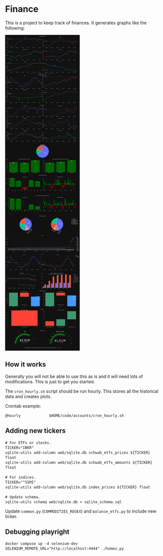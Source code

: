 # Finance

This is a project to keep track of finances. It generates graphs like the following:

![Screenshot](examples/screenshot.jpeg)

## How it works

Generally you will not be able to use this as is and it will need lots of modifications. This
is just to get you started.

The `cron_hourly.sh` script should be run hourly. This stores all the historical data and creates plots.

Crontab example:

```shell
@hourly             $HOME/code/accounts/cron_hourly.sh
```

## Adding new tickers

```shell
# For ETFs or stocks.
TICKER="IBKR"
sqlite-utils add-column web/sqlite.db schwab_etfs_prices ${TICKER} float
sqlite-utils add-column web/sqlite.db schwab_etfs_amounts ${TICKER} float

# For indices.
TICKER="^SSMI"
sqlite-utils add-column web/sqlite.db index_prices ${TICKER} float

# Update schema.
sqlite-utils schema web/sqlite.db > sqlite_schema.sql
```

Update `common.py` (`COMMODITIES_REGEX`) and `balance_etfs.py` to include new ticker.

## Debugging playright

```shell
docker compose up -d selenium-dev
SELENIUM_REMOTE_URL="http://localhost:4444" ./homes.py
```